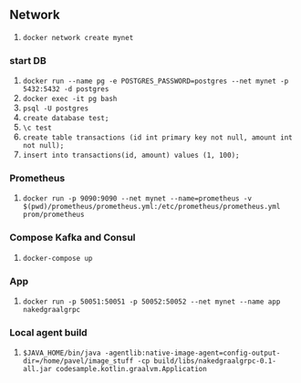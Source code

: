 ## Network

1. `docker network create mynet`

### start DB
1. `docker run --name pg -e POSTGRES_PASSWORD=postgres --net mynet -p 5432:5432 -d postgres`
2. `docker exec -it pg bash`
3. `psql -U postgres`
4. `create database test;`
5. `\c test`
6. `create table transactions (id int primary key not null, amount int not null);`
7. `insert into transactions(id, amount) values (1, 100);`

### Prometheus
1. `docker run -p 9090:9090 --net mynet --name=prometheus -v $(pwd)/prometheus/prometheus.yml:/etc/prometheus/prometheus.yml prom/prometheus`


### Compose Kafka and Consul
1. `docker-compose up`

### App
1. `docker run -p 50051:50051 -p 50052:50052 --net mynet --name app nakedgraalgrpc` 


### Local agent build
1. `$JAVA_HOME/bin/java -agentlib:native-image-agent=config-output-dir=/home/pavel/image_stuff -cp build/libs/nakedgraalgrpc-0.1-all.jar codesample.kotlin.graalvm.Application`